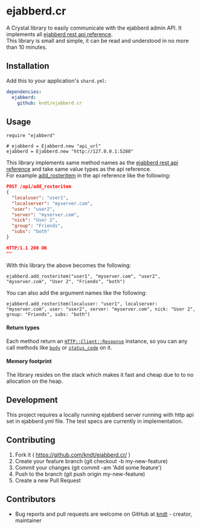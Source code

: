 # ejabberd.cr

A Crystal library to easily communicate with the ejabberd admin API.
It implements all [ejabberd rest api reference](https://docs.ejabberd.im/developer/ejabberd-api/admin-api/).\
This library is small and simple, it can be read and understood in no more than 10 minutes.


## Installation

Add this to your application's `shard.yml`:

```yaml
dependencies:
  ejabberd:
    github: kndt/ejabberd.cr
```

## Usage

```crystal
require "ejabberd"

# ejabberd = Ejabberd.new "api_url"
ejabberd = Ejabberd.new "http://127.0.0.1:5280"

```

This library implements same method names as the [ejabberd rest api reference](https://docs.ejabberd.im/developer/ejabberd-api/admin-api/) and take same value types as the api reference.\
For example [add_rosteritem](https://docs.ejabberd.im/developer/ejabberd-api/admin-api/#add-rosteritem) in the api reference like the following:

```json
POST /api/add_rosteritem
{
  "localuser": "user1",
  "localserver": "myserver.com",
  "user": "user2",
  "server": "myserver.com",
  "nick": "User 2",
  "group": "Friends",
  "subs": "both"
}

HTTP/1.1 200 OK
""
```

With this library the above becomes the following:
```crystal
ejabberd.add_rosteritem("user1", "myserver.com", "user2", "myserver.com", "User 2", "Friends", "both")
```

You can also add the argument names like the following:
```crystal
ejabberd.add_rosteritem(localuser: "user1", localserver: "myserver.com", user: "user2", server: "myserver.com", nick: "User 2", group: "Friends", subs: "both")
```

#### Return types
Each method return an [`HTTP::Client::Response`](https://crystal-lang.org/api/0.24.1/HTTP/Client/Response.html) instance, so you can any call methods like [`body`](https://crystal-lang.org/api/0.24.1/HTTP/Client/Response.html#body-instance-method) or [`status_code`](https://crystal-lang.org/api/0.24.1/HTTP/Client/Response.html#status_message%3AString-instance-method) on it.

#### Memory footprint
The library resides on the stack which makes it fast and cheap due to to no allocation on the heap.

## Development

This project requires a locally running ejabberd server running with http api set in ejabberd.yml file.
The test specs are currently in implementation.

## Contributing

1. Fork it ( https://github.com/kndt/ejabberd.cr/ )
2. Create your feature branch (git checkout -b my-new-feature)
3. Commit your changes (git commit -am 'Add some feature')
4. Push to the branch (git push origin my-new-feature)
5. Create a new Pull Request

## Contributors

- Bug reports and pull requests are welcome on GitHub at [kndt](https://github.com/kndt) - creator, maintainer
